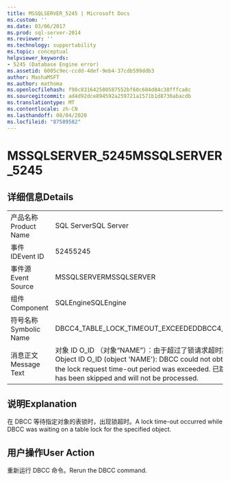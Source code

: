 ```yaml
---
title: MSSQLSERVER_5245 | Microsoft Docs
ms.custom: ''
ms.date: 03/06/2017
ms.prod: sql-server-2014
ms.reviewer: ''
ms.technology: supportability
ms.topic: conceptual
helpviewer_keywords:
- 5245 (Database Engine error)
ms.assetid: 6005c9ec-ccdd-4def-9eb4-37cdb599ddb3
author: MashaMSFT
ms.author: mathoma
ms.openlocfilehash: f98c831642580587552bf60c604d84c38fffca8c
ms.sourcegitcommit: ad4d92dce894592a259721a1571b1d8736abacdb
ms.translationtype: MT
ms.contentlocale: zh-CN
ms.lasthandoff: 08/04/2020
ms.locfileid: "87589582"
---
```

# <a name="mssqlserver_5245"></a><span data-ttu-id="0d14f-102">MSSQLSERVER_5245</span><span class="sxs-lookup"><span data-stu-id="0d14f-102">MSSQLSERVER_5245</span></span>
    
## <a name="details"></a><span data-ttu-id="0d14f-103">详细信息</span><span class="sxs-lookup"><span data-stu-id="0d14f-103">Details</span></span>  
  
|||  
|-|-|  
|<span data-ttu-id="0d14f-104">产品名称</span><span class="sxs-lookup"><span data-stu-id="0d14f-104">Product Name</span></span>|<span data-ttu-id="0d14f-105">SQL Server</span><span class="sxs-lookup"><span data-stu-id="0d14f-105">SQL Server</span></span>|  
|<span data-ttu-id="0d14f-106">事件 ID</span><span class="sxs-lookup"><span data-stu-id="0d14f-106">Event ID</span></span>|<span data-ttu-id="0d14f-107">5245</span><span class="sxs-lookup"><span data-stu-id="0d14f-107">5245</span></span>|  
|<span data-ttu-id="0d14f-108">事件源</span><span class="sxs-lookup"><span data-stu-id="0d14f-108">Event Source</span></span>|<span data-ttu-id="0d14f-109">MSSQLSERVER</span><span class="sxs-lookup"><span data-stu-id="0d14f-109">MSSQLSERVER</span></span>|  
|<span data-ttu-id="0d14f-110">组件</span><span class="sxs-lookup"><span data-stu-id="0d14f-110">Component</span></span>|<span data-ttu-id="0d14f-111">SQLEngine</span><span class="sxs-lookup"><span data-stu-id="0d14f-111">SQLEngine</span></span>|  
|<span data-ttu-id="0d14f-112">符号名称</span><span class="sxs-lookup"><span data-stu-id="0d14f-112">Symbolic Name</span></span>|<span data-ttu-id="0d14f-113">DBCC4_TABLE_LOCK_TIMEOUT_EXCEEDED</span><span class="sxs-lookup"><span data-stu-id="0d14f-113">DBCC4_TABLE_LOCK_TIMEOUT_EXCEEDED</span></span>|  
|<span data-ttu-id="0d14f-114">消息正文</span><span class="sxs-lookup"><span data-stu-id="0d14f-114">Message Text</span></span>|<span data-ttu-id="0d14f-115">对象 ID O_ID （对象“NAME”）：由于超过了锁请求超时期限，DBCC 无法获取该对象的锁。</span><span class="sxs-lookup"><span data-stu-id="0d14f-115">Object ID O_ID (object 'NAME'): DBCC could not obtain a lock on this object because the lock request time-out period was exceeded.</span></span> <span data-ttu-id="0d14f-116">已跳过此对象，不会处理它。</span><span class="sxs-lookup"><span data-stu-id="0d14f-116">This object has been skipped and will not be processed.</span></span>|  
  
## <a name="explanation"></a><span data-ttu-id="0d14f-117">说明</span><span class="sxs-lookup"><span data-stu-id="0d14f-117">Explanation</span></span>  
 <span data-ttu-id="0d14f-118">在 DBCC 等待指定对象的表锁时，出现锁超时。</span><span class="sxs-lookup"><span data-stu-id="0d14f-118">A lock time-out occurred while DBCC was waiting on a table lock for the specified object.</span></span>  
  
## <a name="user-action"></a><span data-ttu-id="0d14f-119">用户操作</span><span class="sxs-lookup"><span data-stu-id="0d14f-119">User Action</span></span>  
 <span data-ttu-id="0d14f-120">重新运行 DBCC 命令。</span><span class="sxs-lookup"><span data-stu-id="0d14f-120">Rerun the DBCC command.</span></span>  
  
  
